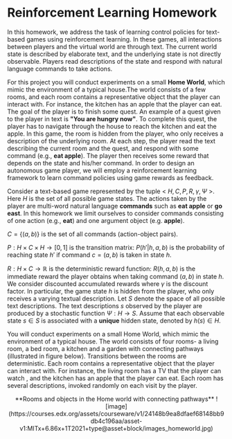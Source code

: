 # Reinforcement Learning Homework

In this homework, we address the task of learning control policies for text-based games using reinforcement learning. In these games, all interactions between players and the virtual world are through text. The current world state is described by elaborate text, and the underlying state is not directly observable. Players read descriptions of the state and respond with natural language commands to take actions.

For this project you will conduct experiments on a small **Home World**, which mimic the environment of a typical house.The world consists of a few rooms, and each room contains a representative object that the player can interact with. For instance, the kitchen has an apple that the player can eat. The goal of the player is to finish some quest. An example of a quest given to the player in text is **"You are hungry now"**. To complete this quest, the player has to navigate through the house to reach the kitchen and eat the apple. In this game, the room is hidden from the player, who only receives a description of the underlying room. At each step, the player read the text describing the current room and the quest, and respond with some command (e.g., **eat apple**). The player then receives some reward that depends on the state and his/her command. In order to design an autonomous game player, we will employ a reinforcement learning framework to learn command policies using game rewards as feedback.

Consider a text-based game represented by the tuple < $H,C,P,R,\gamma ,\Psi$ >. Here $H$ is the set of all possible game states. The actions taken by the player are multi-word natural language **commands** such as **eat apple** or **go east**. In this homework we limit ourselves to consider commands consisting of one action (e.g., **eat**) and one argument object (e.g. **apple**).

$C=\{ (a,b)\}$ is the set of all commands (action-object pairs).

$P:H\times C\times H\rightarrow [0,1]$ is the transition matrix: $P(h'|h,a,b)$ is the probability of reaching state $h'$ if command $c = (a,b)$ is taken in state $h$.

$R:H\times C\rightarrow \mathbb {R}$ is the deterministic reward function: $R(h,a,b)$ is the immediate reward the player obtains when taking command $(a,b)$ in state $h$. We consider discounted accumulated rewards where $\gamma$ is the discount factor. In particular, the game state $h$ is hidden from the player, who only receives a varying textual description. Let $S$ denote the space of all possible text descriptions. The text descriptions $s$ observed by the player are produced by a stochastic function $\Psi :H\rightarrow S$. Assume that each observable state $s\in S$ is associated with a **unique** hidden state, denoted by $h(s)\in H$.

You will conduct experiments on a small Home World, which mimic the environment of a typical house. The world consists of four rooms- a living room, a bed room, a kitchen and a garden with connecting pathways (illustrated in figure below). Transitions between the rooms are deterministic. Each room contains a representative object that the player can interact with. For instance, the living room has a TV that the player can watch , and the kitchen has an apple that the player can eat. Each room has several descriptions, invoked randomly on each visit by the player.

<center>
  **Rooms and objects in the Home world with connecting pathways**
  ![image](https://courses.edx.org/assets/courseware/v1/24148b9ea8dfaef68148bb9db4c196aa/asset-v1:MITx+6.86x+1T2021+type@asset+block/images_homeworld.jpg)
</center>
